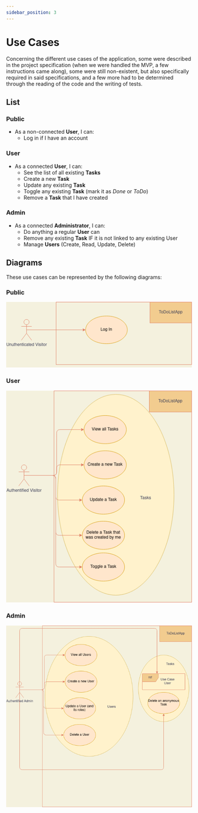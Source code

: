 ```yaml
---
sidebar_position: 3
---
```


# Use Cases

Concerning the different use cases of the application, some were described in
the project specification (when we were handled the MVP, a few instructions 
came along), some were still non-existent, but also specifically required
in said specifications, and a few more had to be determined through the
reading of the code and the writing of tests.

## List

### Public

- As a non-connected **User**, I can:
  - Log in if I have an account

### User

- As a connected **User**, I can:
  - See the list of all existing **Tasks**
  - Create a new **Task**
  - Update any existing **Task**
  - Toggle any existing **Task** (mark it as *Done* or *ToDo*)
  - Remove a **Task** that I have created

### Admin

- As a connected **Administrator**, I can:
  - Do anything a regular **User** can
  - Remove any existing **Task** IF it is not linked to any existing User
  - Manage **Users** (Create, Read, Update, Delete)

## Diagrams

These use cases can be represented by the following diagrams:

### Public

![UseCasePublic](/img/uml/UseCasePublic.png)

### User

![UseCaseUser](/img/uml/UseCaseUser.png)

### Admin

![UseCaseAdmin](/img/uml/UseCaseAdmin.png)
